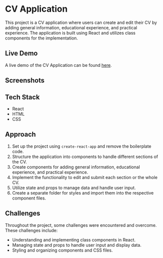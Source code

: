 # CV Application

This project is a CV application where users can create and edit their CV by adding general information, educational experience, and practical experience. The application is built using React and utilizes class components for the implementation.

## Live Demo

A live demo of the CV Application can be found [here]().

## Screenshots

## Tech Stack

- React
- HTML
- CSS

## Approach

1. Set up the project using `create-react-app` and remove the boilerplate code.
2. Structure the application into components to handle different sections of the CV.
3. Create components for adding general information, educational experience, and practical experience.
4. Implement the functionality to edit and submit each section or the whole CV.
5. Utilize state and props to manage data and handle user input.
6. Create a separate folder for styles and import them into the respective component files.

## Challenges

Throughout the project, some challenges were encountered and overcome. These challenges include:

- Understanding and implementing class components in React.
- Managing state and props to handle user input and display data.
- Styling and organizing components and CSS files.


